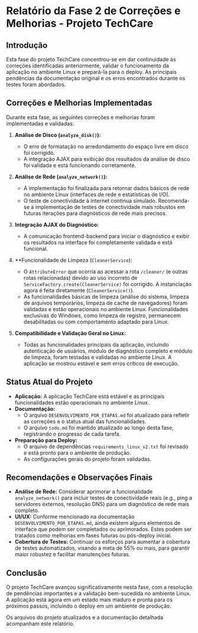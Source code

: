 # Relatório da Fase 2 de Correções e Melhorias - Projeto TechCare

## Introdução

Esta fase do projeto TechCare concentrou-se em dar continuidade às correções identificadas anteriormente, validar o funcionamento da aplicação no ambiente Linux e prepará-la para o deploy. As principais pendências da documentação original e os erros encontrados durante os testes foram abordados.

## Correções e Melhorias Implementadas

Durante esta fase, as seguintes correções e melhorias foram implementadas e validadas:

1.  **Análise de Disco (`analyze_disk()`):**
    *   O erro de formatação no arredondamento do espaço livre em disco foi corrigido.
    *   A integração AJAX para exibição dos resultados da análise de disco foi validada e está funcionando corretamente.

2.  **Análise de Rede (`analyze_network()`):**
    *   A implementação foi finalizada para retornar dados básicos de rede no ambiente Linux (interfaces de rede e estatísticas de I/O).
    *   O teste de conectividade à internet continua simulado. Recomenda-se a implementação de testes de conectividade mais robustos em futuras iterações para diagnósticos de rede mais precisos.

3.  **Integração AJAX do Diagnóstico:**
    *   A comunicação frontend-backend para iniciar o diagnóstico e exibir os resultados na interface foi completamente validada e está funcional.

4.  **Funcionalidade de Limpeza (`CleanerService`):
    *   O `AttributeError` que ocorria ao acessar a rota `/cleaner/` (e outras rotas relacionadas) devido ao uso incorreto de `ServiceFactory.create(CleanerService)` foi corrigido. A instanciação agora é feita diretamente (`CleanerService()`).
    *   As funcionalidades básicas de limpeza (análise do sistema, limpeza de arquivos temporários, limpeza de cache de navegadores) foram validadas e estão operacionais no ambiente Linux. Funcionalidades exclusivas do Windows, como limpeza de registro, permanecem desabilitadas ou com comportamento adaptado para Linux.

5.  **Compatibilidade e Validação Geral no Linux:**
    *   Todas as funcionalidades principais da aplicação, incluindo autenticação de usuários, módulo de diagnóstico completo e módulo de limpeza, foram testadas e validadas no ambiente Linux. A aplicação se mostrou estável e sem erros críticos de execução.

## Status Atual do Projeto

*   **Aplicação:** A aplicação TechCare está estável e as principais funcionalidades estão operacionais no ambiente Linux.
*   **Documentação:**
    *   O arquivo `DESENVOLVIMENTO_POR_ETAPAS.md` foi atualizado para refletir as correções e o status atual das funcionalidades.
    *   O arquivo `todo.md` foi mantido atualizado ao longo desta fase, registrando o progresso de cada tarefa.
*   **Preparação para Deploy:**
    *   O arquivo de dependências `requirements_linux_v2.txt` foi revisado e está pronto para o ambiente de produção.
    *   As configurações gerais do projeto foram validadas.

## Recomendações e Observações Finais

*   **Análise de Rede:** Considerar aprimorar a funcionalidade `analyze_network()` para incluir testes de conectividade reais (e.g., ping a servidores externos, resolução DNS) para um diagnóstico de rede mais completo.
*   **UI/UX:** Conforme mencionado na documentação `DESENVOLVIMENTO_POR_ETAPAS.md`, ainda existem alguns elementos de interface que podem ser completados ou aprimorados. Estes podem ser tratados como melhorias em fases futuras ou pós-deploy inicial.
*   **Cobertura de Testes:** Continuar os esforços para aumentar a cobertura de testes automatizados, visando a meta de 55% ou mais, para garantir maior robustez e facilitar manutenções futuras.

## Conclusão

O projeto TechCare avançou significativamente nesta fase, com a resolução de pendências importantes e a validação bem-sucedida no ambiente Linux. A aplicação está agora em um estado mais maduro e pronta para os próximos passos, incluindo o deploy em um ambiente de produção.

Os arquivos do projeto atualizados e a documentação detalhada acompanham este relatório.
